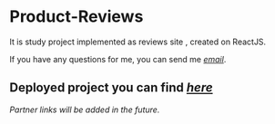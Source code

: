 # Product-Reviews

It is study project implemented as reviews site , created on ReactJS.


If you have any questions for me, you can send me *[email](roman290698@gmail.com)*.

## Deployed project you can find *[here](https://roman2998.github.io/product-reviews/)*


*Partner links will be added in the future.*
